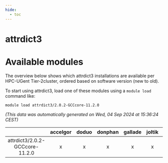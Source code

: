 ```yaml
---
hide:
  - toc
---
```


attrdict3
=========

# Available modules


The overview below shows which attrdict3 installations are available per HPC-UGent Tier-2cluster, ordered based on software version (new to old).

To start using attrdict3, load one of these modules using a `module load` command like:

```shell
module load attrdict3/2.0.2-GCCcore-11.2.0
```

*(This data was automatically generated on Wed, 04 Sep 2024 at 15:36:24 CEST)*  

| |accelgor|doduo|donphan|gallade|joltik|shinx|skitty|
| :---: | :---: | :---: | :---: | :---: | :---: | :---: | :---: |
|attrdict3/2.0.2-GCCcore-11.2.0|x|x|x|x|x|-|x|
